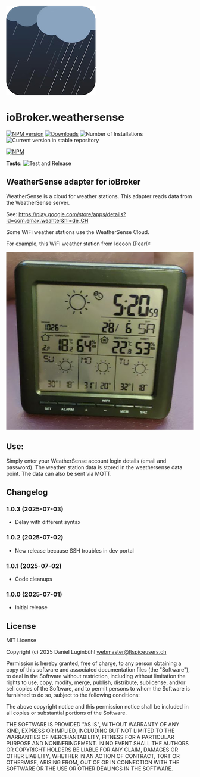 ![Logo](admin/weathersense.png)
# ioBroker.weathersense

[![NPM version](https://img.shields.io/npm/v/iobroker.weathersense.svg)](https://www.npmjs.com/package/iobroker.weathersense)
[![Downloads](https://img.shields.io/npm/dm/iobroker.weathersense.svg)](https://www.npmjs.com/package/iobroker.weathersense)
![Number of Installations](https://iobroker.live/badges/weathersense-installed.svg)
![Current version in stable repository](https://iobroker.live/badges/weathersense-stable.svg)

[![NPM](https://nodei.co/npm/iobroker.weathersense.png?downloads=true)](https://nodei.co/npm/iobroker.weathersense/)

**Tests:** ![Test and Release](https://github.com/ltspicer/ioBroker.weathersense/workflows/Test%20and%20Release/badge.svg)

## WeatherSense adapter for ioBroker

WeatherSense is a cloud for weather stations. This adapter reads data from the WeatherSense server.

See: https://play.google.com/store/apps/details?id=com.emax.weahter&hl=de_CH

Some WiFi weather stations use the WeatherSense Cloud.

For example, this WiFi weather station from Ideoon (Pearl):

![Screenshot](https://github.com/ltspicer/WeatherSense/blob/main/wetterstation.png)

## Use:
Simply enter your WeatherSense account login details (email and password).
The weather station data is stored in the weathersense data point.
The data can also be sent via MQTT.


## Changelog
### 1.0.3 (2025-07-03)

- Delay with different syntax

### 1.0.2 (2025-07-02)

- New release because SSH troubles in dev portal

### 1.0.1 (2025-07-02)

- Code cleanups

### 1.0.0 (2025-07-01)

- Initial release

## License
MIT License

Copyright (c) 2025 Daniel Luginbühl <webmaster@ltspiceusers.ch>

Permission is hereby granted, free of charge, to any person obtaining a copy
of this software and associated documentation files (the "Software"), to deal
in the Software without restriction, including without limitation the rights
to use, copy, modify, merge, publish, distribute, sublicense, and/or sell
copies of the Software, and to permit persons to whom the Software is
furnished to do so, subject to the following conditions:

The above copyright notice and this permission notice shall be included in all
copies or substantial portions of the Software.

THE SOFTWARE IS PROVIDED "AS IS", WITHOUT WARRANTY OF ANY KIND, EXPRESS OR
IMPLIED, INCLUDING BUT NOT LIMITED TO THE WARRANTIES OF MERCHANTABILITY,
FITNESS FOR A PARTICULAR PURPOSE AND NONINFRINGEMENT. IN NO EVENT SHALL THE
AUTHORS OR COPYRIGHT HOLDERS BE LIABLE FOR ANY CLAIM, DAMAGES OR OTHER
LIABILITY, WHETHER IN AN ACTION OF CONTRACT, TORT OR OTHERWISE, ARISING FROM,
OUT OF OR IN CONNECTION WITH THE SOFTWARE OR THE USE OR OTHER DEALINGS IN THE
SOFTWARE.
